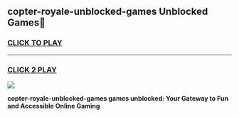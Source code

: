 
## copter-royale-unblocked-games Unblocked Games👋
<h3>
<a href="https://news.freeplayer.one?title=copter-royale-unblocked-games&ref=16F">CLICK TO PLAY</a></h3>
<hr>

<h3>
<a href="https://news.freeplayer.one?title=copter-royale-unblocked-games&ref=16F">CLICK 2 PLAY</a>
  
</h3>

<a href="https://news.freeplayer.one?title=copter-royale-unblocked-games&ref=16F/"><img src="https://clearcache.store/games.png"></a>


**copter-royale-unblocked-games games unblocked: Your Gateway to Fun and Accessible Online Gaming**
